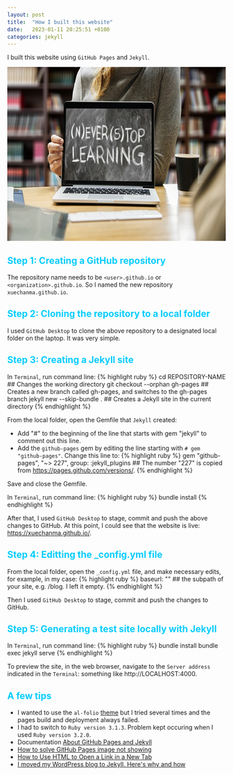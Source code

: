 ```yaml
---
layout: post
title:  "How I built this website"
date:   2023-01-11 20:25:51 +0100
categories: jekyll
---
```

I built this website using `GitHub Pages` and `Jekyll`. 
<br>
<p style="text-align:center;"><img
  src="/images/never-stop-learning-3653430_640.jpg"
  alt="Never stop learning"
  width="720"
  height="400"/></p>

## <span style="color:#00CCFF">Step 1: Creating a GitHub repository</span>
The repository name needs to be `<user>.github.io` or `<organization>.github.io`. So I named the new repository `xuechanma.github.io`.
<br>

## <span style="color:#00CCFF">Step 2: Cloning the repository to a local folder</span>
I used `GitHub Desktop` to clone the above repository to a designated local folder on the laptop. It was very simple. 
<br>

## <span style="color:#00CCFF">Step 3: Creating a Jekyll site</span>
In `Terminal`, run command line:
{% highlight ruby %}
cd REPOSITORY-NAME  ## Changes the working directory
git checkout --orphan gh-pages  ## Creates a new branch called gh-pages, and switches to the gh-pages branch
jekyll new --skip-bundle .  ## Creates a Jekyll site in the current directory
{% endhighlight %}

From the local folder, open the Gemfile that `Jekyll` created:
- Add "#" to the beginning of the line that starts with gem "jekyll" to comment out this line.
- Add the `github-pages` gem by editing the line starting with `# gem "github-pages"`. Change this line to:
{% highlight ruby %}
gem "github-pages", "~> 227", group: :jekyll_plugins ## The number "227" is copied from https://pages.github.com/versions/.
{% endhighlight %}

Save and close the Gemfile.

In `Terminal`, run command line:
{% highlight ruby %}
bundle install
{% endhighlight %}

After that, I used `GitHub Desktop` to stage, commit and push the above changes to GitHub. At this point, I could see that the website is live: https://xuechanma.github.io/.
<br>

## <span style="color:#00CCFF">Step 4: Editting the _config.yml file</span>
From the local folder, open the `_config.yml` file, and make necessary edits, for example, in my case:
{% highlight ruby %}
baseurl: "" ## the subpath of your site, e.g. /blog. I left it empty.
{% endhighlight %}

Then I used `GitHub Desktop` to stage, commit and push the changes to GitHub.
<br>

## <span style="color:#00CCFF">Step 5: Generating a test site locally with Jekyll</span>
In `Terminal`, run command line:
{% highlight ruby %}
bundle install
bundle exec jekyll serve
{% endhighlight %}

To preview the site, in the web browser, navigate to the `Server address` indicated in the `Terminal`: something like http://LOCALHOST:4000.
<br>

## <span style="color:#00CCFF">A few tips</span>
- I wanted to use the `al-folio` <a href="https://github.com/alshedivat/al-folio" target="_blank" rel="noopener noreferrer">theme</a> but I tried several times and the pages build and deployment always failed. 
- I had to switch to `Ruby version 3.1.3`. Problem kept occuring when I used `Ruby version 3.2.0`.
- Documentation <a href="https://docs.github.com/en/pages/setting-up-a-github-pages-site-with-jekyll/about-github-pages-and-jekyll" target="_blank" rel="noopener noreferrer">About GitHub Pages and Jekyll</a>
- <a href="http://rjgc.cn/2019/06/28/Jekyll%E5%92%8CGithub-Pages%E6%90%AD%E5%BB%BA%E7%9A%84%E7%BD%91%E7%AB%99%E5%9B%BE%E7%89%87%E4%B8%8D%E6%98%BE%E7%A4%BA/" target="_blank" rel="noopener noreferrer">How to solve GitHub Pages image not showing</a>
- <a href="https://www.freecodecamp.org/news/how-to-use-html-to-open-link-in-new-tab/" target="_blank" rel="noopener noreferrer">How to Use HTML to Open a Link in a New Tab</a>
- <a href="https://peterdev.pl/i-moved-my-wordpress-blog-to-jekyll-heres-why-and-how/" target="_blank" rel="noopener noreferrer">I moved my WordPress blog to Jekyll. Here's why and how</a>
